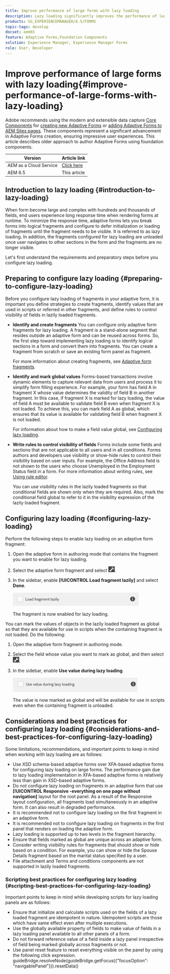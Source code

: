 ```yaml
---
title: Improve performance of large forms with lazy loading
description: Lazy loading significantly improves the performance of large and complex adaptive forms by deferring initialization and loading of form fragments until they are visible.
products: SG_EXPERIENCEMANAGER/6.5/FORMS
topic-tags: develop
docset: aem65
feature: Adaptive Forms,Foundation Components
solution: Experience Manager, Experience Manager Forms
role: User, Developer
---
```

# Improve performance of large forms with lazy loading{#improve-performance-of-large-forms-with-lazy-loading}

<span class="preview"> Adobe recommends using the modern and extensible data capture [Core Components](https://experienceleague.adobe.com/docs/experience-manager-core-components/using/adaptive-forms/introduction.html) for [creating new Adaptive Forms](/help/forms/using/create-an-adaptive-form-core-components.md) or [adding Adaptive Forms to AEM Sites pages](/help/forms/using/create-or-add-an-adaptive-form-to-aem-sites-page.md). These components represent a significant advancement in Adaptive Forms creation, ensuring impressive user experiences. This article describes older approach to author Adaptive Forms using foundation components. </span>

| Version | Article link |
| -------- | ---------------------------- |
| AEM as a Cloud Service |    [Click here](https://experienceleague.adobe.com/docs/experience-manager-cloud-service/content/forms/adaptive-forms-authoring/authoring-adaptive-forms-foundation-components/create-an-adaptive-form-on-forms-cs/lazy-loading-adaptive-forms.html)                  |
| AEM 6.5     | This article         |

## Introduction to lazy loading {#introduction-to-lazy-loading}

When form become large and complex with hundreds and thousands of fields, end users experience long response time when rendering forms at runtime. To minimize the response time, adaptive forms lets you break forms into logical fragments and configure to defer initialization or loading of fragments until the fragment needs to be visible. It is referred to as lazy loading. In addition, the fragments configured for lazy loading are unloaded once user navigates to other sections in the form and the fragments are no longer visible.

Let's first understand the requirements and preparatory steps before you configure lazy loading.

## Preparing to configure lazy loading {#preparing-to-configure-lazy-loading}

Before you configure lazy loading of fragments in your adaptive form, it is important you define strategies to create fragments, identify values that are used in scripts or referred in other fragments, and define rules to control visibility of fields in lazily loaded fragments.

* **Identify and create fragments** 
  You can configure only adaptive form fragments for lazy loading. A fragment is a stand-alone segment that resides outside an adaptive form and can be reused across forms. So, the first step toward implementing lazy loading is to identify logical sections in a form and convert them into fragments. You can create a fragment from scratch or save an existing form panel as fragment.  
  
  For more information about creating fragments, see [Adaptive form fragments](../../forms/using/adaptive-form-fragments.md).

* **Identify and mark global values** 
  Forms-based transactions involve dynamic elements to capture relevant data from users and process it to simplify form filling experience. For example, your form has field A in fragment X whose value determines the validity of field B in another fragment. In this case, if fragment X is marked for lazy loading, the value of field A must be available to validate field B even when fragment X is not loaded. To achieve this, you can mark field A as global, which ensures that its value is available for validating field B when fragment X is not loaded.  
  
  For information about how to make a field value global, see [Configuring lazy loading](../../forms/using/lazy-loading-adaptive-forms.md#p-configuring-lazy-loading-p).

* **Write rules to control visibility of fields** 
  Forms include some fields and sections that are not applicable to all users and in all conditions. Forms authors and developers use visibility or show-hide rules to control their visibility based on user inputs. For example, the Office Address field is not shown to the users who choose Unemployed in the Employment Status field in a form. For more information about writing rules, see [Using rule editor](../../forms/using/rule-editor.md).  
  
  You can use visibility rules in the lazily loaded fragments so that conditional fields are shown only when they are required. Also, mark the conditional field global to refer to it in the visibility expression of the lazily loaded fragment.

## Configuring lazy loading {#configuring-lazy-loading}

Perform the following steps to enable lazy loading on an adaptive form fragment:

1. Open the adaptive form in authoring mode that contains the fragment you want to enable for lazy loading.
1. Select the adaptive form fragment and select ![cmppr](assets/cmppr.png).
1. In the sidebar, enable **[!UICONTROL Load fragment lazily]** and select **Done**.

   ![Enable lazy loading for the adaptive form fragment](assets/lazy-loading-fragment.png)

   The fragment is now enabled for lazy loading.

You can mark the values of objects in the lazily loaded fragment as global so that they are available for use in scripts when the containing fragment is not loaded. Do the following:

1. Open the adaptive form fragment in authoring mode.
1. Select the field whose value you want to mark as global, and then select ![cmppr](assets/cmppr.png).
1. In the sidebar, enable **Use value during lazy loading**.

   ![Lazy loading field in sidebar](assets/enable-lazy-loading.png)

   The value is now marked as global and will be available for use in scripts even when the containing fragment is unloaded.

## Considerations and best practices for configuring lazy loading {#considerations-and-best-practices-for-configuring-lazy-loading}

Some limitations, recommendations, and important points to keep in mind when working with lazy loading are as follows:

* Use XSD schema-based adaptive forms over XFA-based adaptive forms for configuring lazy loading on large forms. The performance gain due to lazy loading implementation in XFA-based adaptive forms is relatively less than gain in XSD-based adaptive forms.
* Do not configure lazy loading on fragments in an adaptive form that use **[!UICONTROL Responsive -everything on one page without navigation]** layout for the root panel. As a result of the Responsive layout configuration, all fragments load simultaneously in an adaptive form. It can also result in degraded performance.
* It is recommended not to configure lazy loading on the first fragment in an adaptive form.
* It is recommended not to configure lazy loading on fragments in the first panel that renders on loading the adaptive form.
* Lazy loading is supported up to two levels in the fragment hierarchy.
* Ensure that fields marked as global are unique across an adaptive form.
* Consider writing visibility rules for fragments that should show or hide based on a condition. For example, you can show or hide the Spouse Details fragment based on the marital status specified by a user. 
* File attachment and Terms and conditions components are not supported in lazily loaded fragments.

### Scripting best practices for configuring lazy loading {#scripting-best-practices-for-configuring-lazy-loading}

Important points to keep in mind while developing scripts for lazy loading panels are as follows:

* Ensure that initialize and calculate scripts used on the fields of a lazy loaded fragment are idempotent in nature. Idempotent scripts are those which have same effect even after multiple executions.
* Use the globally available property of fields to make value of fields in a lazy loading panel available to all other panels of a form.
* Do not forward reference value of a field inside a lazy panel irrespective of field being marked globally across fragments or not.
* Use panel reset feature to reset everything visible on the panel by using the following click expression.  
  guideBridge.resolveNode(guideBridge.getFocus({"focusOption": "navigablePanel"})).resetData()
